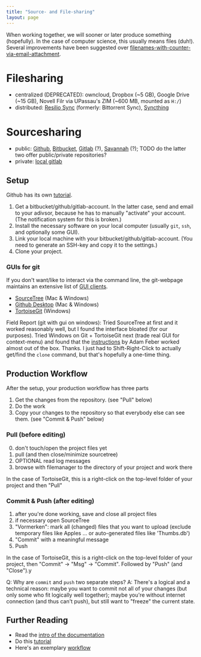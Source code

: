 ```yaml
---
title: "Source- and File-sharing"
layout: page
---
```


When working together, we will sooner or later produce something
(hopefully). In the case of computer science, this usually means files
(duh!). Several improvements have been suggested over
[filenames-with-counter-via-email-attachment](http://www.phdcomics.com/comics/archive.php?comicid=1531).

# Filesharing

- centralized (DEPRECATED): owncloud, Dropbox (~5 GB), Google Drive (~15 GB), Novell Filr
  via UPassau's ZIM (~600 MB, mounted as `H:/`)
- distributed: [Resilio Sync](http://getsync.com) (formerly: Bittorrent
  Sync), [Syncthing](https://syncthing.net/)

# Sourcesharing

- public: [Github](https://github.com),
  [Bitbucket](https://bitbucket.com), [Gitlab](https://gitlab.com) (?),
  [Savannah](https://savannah.gnu.org) (?); TODO do the latter two offer
  public/private repositories?
- private: [local gitlab](https://gitlab.dimis.uni-passau.de)

## Setup

Github has its own
[tutorial](https://guides.github.com/activities/hello-world/).

1. Get a bitbucket/github/gitlab-account. In the latter case, send and
email to your adivsor, because he has to manually "activate" your
account. (The notification system for this is broken.)
2. Install the necessary software on your local computer (usually
`git`, `ssh`, and optionally some GUI).
3. Link your local machine with your bitbucket/github/gitlab-account. (You need to generate an SSH-key and
copy it to the settings.)
4. Clone your project.

### GUIs for git


If you don't want/like to interact via the command line, the git-webpage maintains an extensive list of [GUI
clients](https://git-scm.com/downloads/guis).

- [SourceTree](https://www.sourcetreeapp.com/) (Mac & Windows)
- [Github Desktop](https://desktop.github.com/) (Mac & Windows)
- [TortoiseGit](https://tortoisegit.org/) (Windows)

Field Report (git with gui on windows): Tried SourceTree at first and it
worked reasonably well, but I found the interface bloated (for our
purposes). Tried Windows on Git + TortoiseGit next (trade real GUI for
context-menu) and found that the
[instructions](https://blog.assembla.com/AssemblaBlog/tabid/12618/bid/77264/Setting-Up-Git-on-Windows-in-Four-Easy-Steps.aspx)
by Adam Feber worked almost out of the box. Thanks. I just had to
Shift-Right-Click to actually get/find the `clone` command, but that's
hopefully a one-time thing.

## Production Workflow

After the setup, your production workflow has three parts

1. Get the changes from the repository. (see "Pull" below)
2. Do the work
3. Copy your changes to the repository so that everybody else can see
them. (see "Commit & Push" below)


### Pull (before editing)

0. don't touch/open the project files yet
1. pull (and then close/minimize sourcetree)
2. OPTIONAL read log messages
3. browse with filemanager to the directory of your project and work
there

In the case of TortoiseGit, this is a right-click on the top-level
folder of your project and then "Pull"


### Commit & Push (after editing)

1. after you're done working, save and close all project files
2. if necessary open SourceTree
3. "Vormerken": mark all (changed) files that you want to upload
(exclude temporary files like Apples ... or auto-generated files like
'Thumbs.db')
3. "Commit" with a meaningful message
4. Push

In the case of TortoiseGit, this is a right-click on the top-level
folder of your project, then "Commit" -> "Msg" -> "Commit". Followed by
"Push" (and "Close").y

Q: Why are `commit` and `push` two separate steps?
A: There's a logical and a technical reason: maybe you want to
commit not all of your changes (but only some who fit logically well
together); maybe you're without internet connection (and thus can't push), but still want to "freeze" the current
state.

## Further Reading

- Read the [intro of the
  documentation](https://git-scm.com/book/en/v2/Getting-Started-About-Version-Control)
- Do this [tutorial](https://try.github.io/levels/1/challenges/1)
- Here's an exemplary
  [workflow](http://nvie.com/posts/a-successful-git-branching-model/)

